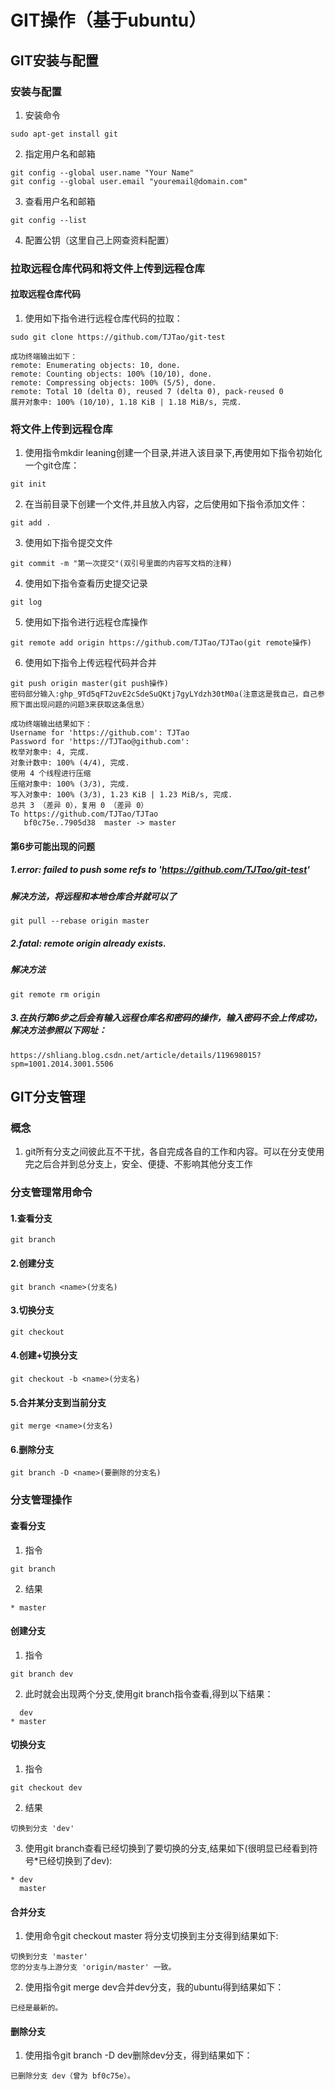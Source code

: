 # GIT操作（基于ubuntu）
## GIT安装与配置
### 安装与配置
1. 安装命令
```
sudo apt-get install git
```
2. 指定用户名和邮箱
```
git config --global user.name "Your Name"
git config --global user.email "youremail@domain.com"
```
3. 查看用户名和邮箱
```
git config --list
```
4. 配置公钥（这里自己上网查资料配置）
### 拉取远程仓库代码和将文件上传到远程仓库
#### 拉取远程仓库代码
1. 使用如下指令进行远程仓库代码的拉取：
```
sudo git clone https://github.com/TJTao/git-test

成功终端输出如下：
remote: Enumerating objects: 10, done.
remote: Counting objects: 100% (10/10), done.
remote: Compressing objects: 100% (5/5), done.
remote: Total 10 (delta 0), reused 7 (delta 0), pack-reused 0
展开对象中: 100% (10/10), 1.18 KiB | 1.18 MiB/s, 完成.
```
### 将文件上传到远程仓库
1. 使用指令mkdir leaning创建一个目录,并进入该目录下,再使用如下指令初始化一个git仓库：
```
git init
```
2. 在当前目录下创建一个文件,并且放入内容，之后使用如下指令添加文件：
```
git add .
```
3. 使用如下指令提交文件
```
git commit -m "第一次提交"(双引号里面的内容写文档的注释)
```
4. 使用如下指令查看历史提交记录
```
git log
```
5. 使用如下指令进行远程仓库操作
```
git remote add origin https://github.com/TJTao/TJTao(git remote操作)
```
6. 使用如下指令上传远程代码并合并
```
git push origin master(git push操作)
密码部分输入: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(注意这是我自己，自己参照下面出现问题的问题3来获取这条信息）

成功终端输出结果如下：
Username for 'https://github.com': TJTao
Password for 'https://TJTao@github.com': 
枚举对象中: 4, 完成.
对象计数中: 100% (4/4), 完成.
使用 4 个线程进行压缩
压缩对象中: 100% (3/3), 完成.
写入对象中: 100% (3/3), 1.23 KiB | 1.23 MiB/s, 完成.
总共 3 （差异 0），复用 0 （差异 0）
To https://github.com/TJTao/TJTao
   bf0c75e..7905d38  master -> master
```
#### 第6步可能出现的问题
##### 1.error: failed to push some refs to 'https://github.com/TJTao/git-test'
##### 解决方法，将远程和本地仓库合并就可以了
```
git pull --rebase origin master
```
##### 2.fatal: remote origin already exists.
##### 解决方法
```
git remote rm origin
```
##### 3.在执行第6步之后会有输入远程仓库名和密码的操作，输入密码不会上传成功，解决方法参照以下网址：
```
https://shliang.blog.csdn.net/article/details/119698015?spm=1001.2014.3001.5506
```
## GIT分支管理
### 概念
1. git所有分支之间彼此互不干扰，各自完成各自的工作和内容。可以在分支使用完之后合并到总分支上，安全、便捷、不影响其他分支工作
### 分支管理常用命令
#### 1.查看分支
```
git branch
```
#### 2.创建分支
```
git branch <name>(分支名)
```
#### 3.切换分支
```
git checkout
```
#### 4.创建+切换分支
```
git checkout -b <name>(分支名)
```
#### 5.合并某分支到当前分支
```
git merge <name>(分支名)
```
#### 6.删除分支
```
git branch -D <name>(要删除的分支名)
```
### 分支管理操作
#### 查看分支
1. 指令
```
git branch
```
2. 结果
```
* master
```
#### 创建分支
1. 指令
```
git branch dev
```
2. 此时就会出现两个分支,使用git branch指令查看,得到以下结果：
```
  dev
* master
```
#### 切换分支
1. 指令
```
git checkout dev
```
2. 结果
```
切换到分支 'dev'
```
3. 使用git branch查看已经切换到了要切换的分支,结果如下(很明显已经看到符号*已经切换到了dev):
```
* dev
  master
```
#### 合并分支
1. 使用命令git checkout master 将分支切换到主分支得到结果如下:
```
切换到分支 'master'
您的分支与上游分支 'origin/master' 一致。
```
2. 使用指令git merge dev合并dev分支，我的ubuntu得到结果如下：
```
已经是最新的。
```
#### 删除分支
1. 使用指令git branch -D dev删除dev分支，得到结果如下：
```
已删除分支 dev（曾为 bf0c75e）。
```





















